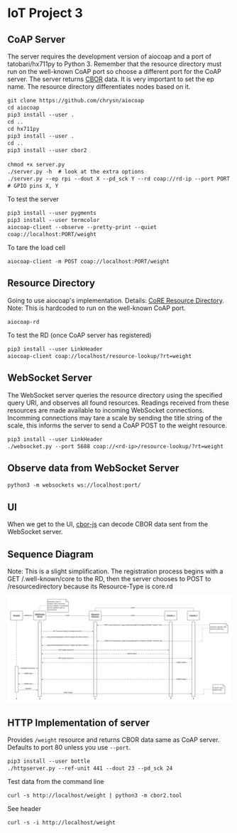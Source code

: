 # IoT Project 3

## CoAP Server

The server requires the development version of aiocoap and a port of tatobari/hx711py to Python 3.
Remember that the resource directory must run on the well-known CoAP port so choose a different port for the CoAP server.
The server returns [CBOR](https://cbor.io) data.
It is very important to set the ep name. The resource directory differentiates nodes based on it.

```
git clone https://github.com/chrysn/aiocoap
cd aiocoap
pip3 install --user .
cd ..
cd hx711py
pip3 install --user .
cd ..
pip3 install --user cbor2

chmod +x server.py
./server.py -h  # look at the extra options
./server.py --ep rpi --dout X --pd_sck Y --rd coap://rd-ip --port PORT  # GPIO pins X, Y
```

To test the server

```
pip3 install --user pygments
pip3 install --user termcolor
aiocoap-client --observe --pretty-print --quiet coap://localhost:PORT/weight
```

To tare the load cell

```
aiocoap-client -m POST coap://localhost:PORT/weight
```

## Resource Directory

Going to use aiocoap's implementation.
Details: [CoRE Resource Directory](https://tools.ietf.org/html/draft-ietf-core-resource-directory-25).
Note: This is hardcoded to run on the well-known CoAP port.

```
aiocoap-rd
```

To test the RD (once CoAP server has registered)

```
pip3 install --user LinkHeader
aiocoap-client coap://localhost/resource-lookup/?rt=weight
```

## WebSocket Server

The WebSocket server queries the resource directory using the specified query URI, and observes all found resources.
Readings received from these resources are made available to incoming WebSocket connections.
Incomming connections may tare a scale by sending the title string of the scale, this informs the server to send a CoAP POST to the weight resource.

```
pip3 install --user LinkHeader
./websocket.py --port 5688 coap://<rd-ip>/resource-lookup/?rt=weight
```

## Observe data from WebSocket Server

```
python3 -m websockets ws://localhost:port/
```

## UI

When we get to the UI, [cbor-js](https://github.com/paroga/cbor-js) can decode CBOR data sent from the WebSocket server.

## Sequence Diagram

Note: This is a slight simplification. The registration process begins with a GET /.well-known/core to the RD, then the server chooses to POST to /resourcedirectory because its Resource-Type is core.rd

![Sequence Diagram](sequence.png)

## HTTP Implementation of server

Provides `/weight` resource and returns CBOR data same as CoAP server. Defaults to port 80 unless you use `--port`.

```
pip3 install --user bottle
./httpserver.py --ref-unit 441 --dout 23 --pd_sck 24
```

Test data from the command line

```
curl -s http://localhost/weight | python3 -m cbor2.tool
```

See header

```
curl -s -i http://localhost/weight
```
